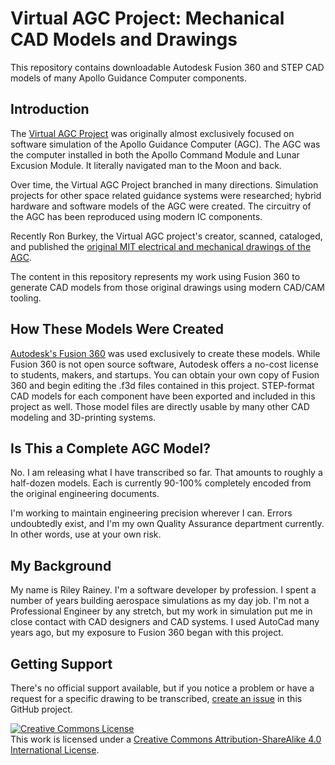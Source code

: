 # Virtual AGC Project: Mechanical CAD Models and Drawings

This repository contains downloadable Autodesk Fusion 360 and STEP CAD models of many Apollo Guidance Computer components.

## Introduction

The [Virtual AGC Project](https://www.ibiblio.org/apollo/) was originally almost exclusively focused on software simulation 
of the Apollo Guidance Computer (AGC). The AGC was the computer installed in both the Apollo Command Module and Lunar Excusion Module. It literally navigated man to the Moon and back.

Over time, the Virtual AGC Project branched in many directions. Simulation projects for other space related guidance systems
were researched; hybrid hardware and software models of the AGC were created. The circuitry of the AGC has been reproduced using modern IC components. 

Recently Ron Burkey, the Virtual AGC project's creator, scanned, cataloged, and published
the [original MIT electrical and mechanical drawings of the AGC](https://www.ibiblio.org/apollo/ElectroMechanical.html).

The content in this repository represents my work using Fusion 360 to generate CAD models from those original drawings using modern CAD/CAM tooling.

## How These Models Were Created

[Autodesk's Fusion 360](https://www.autodesk.com/products/fusion-360/students-teachers-educators) was used exclusively to create these models. 
While Fusion 360 is not open source software, Autodesk offers a no-cost
license to students, makers, and startups. You can obtain your own copy of Fusion 360 and begin editing the .f3d files contained in this project. 
STEP-format CAD models for each component have been exported and included in this project as well. 
Those model files are directly usable by many other CAD modeling and 3D-printing systems.

## Is This a Complete AGC Model?

No. I am releasing what I have transcribed so far. That amounts to roughly a half-dozen models. Each is currently 90-100% completely encoded from the original engineering documents.

I'm working to maintain engineering precision wherever I can. Errors undoubtedly exist, and I'm my own Quality
Assurance department currently. In other words, use at your own risk.

## My Background

My name is Riley Rainey. I'm a software developer by profession. I spent a number of years building aerospace simulations as my day job.
I'm not a Professional Engineer by any stretch, but my work in simulation put me in close contact with CAD designers and CAD systems. I used AutoCad many years ago, but my exposure to Fusion 360 began with this project.

## Getting Support

There's no official support available, but if you notice a problem or have a request for a specific drawing to be
transcribed, [create an issue](https://github.com/rrainey/virtual-agc-mechanical-cad/issues) in this GitHub project.


[![Creative Commons License](https://i.creativecommons.org/l/by-sa/4.0/88x31.png)](http://creativecommons.org/licenses/by-sa/4.0/)  
This work is licensed under a [Creative Commons Attribution-ShareAlike 4.0 International License](http://creativecommons.org/licenses/by-sa/4.0/).